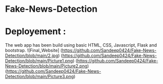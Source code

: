 # Fake-News-Detection
# Deployement :
The web app has been build using basic HTML, CSS, Javascript, Flask and bootstrap.
![Final_Website]
(https://github.com/Sandeep0424/Fake-News-Detection/blob/main/2.jpg)
(https://github.com/Sandeep0424/Fake-News-Detection/blob/main/Picture1.png)
(https://github.com/Sandeep0424/Fake-News-Detection/blob/main/Picture2.png)
(https://github.com/Sandeep0424/Fake-News-Detection/blob/main/Picture3.png)
